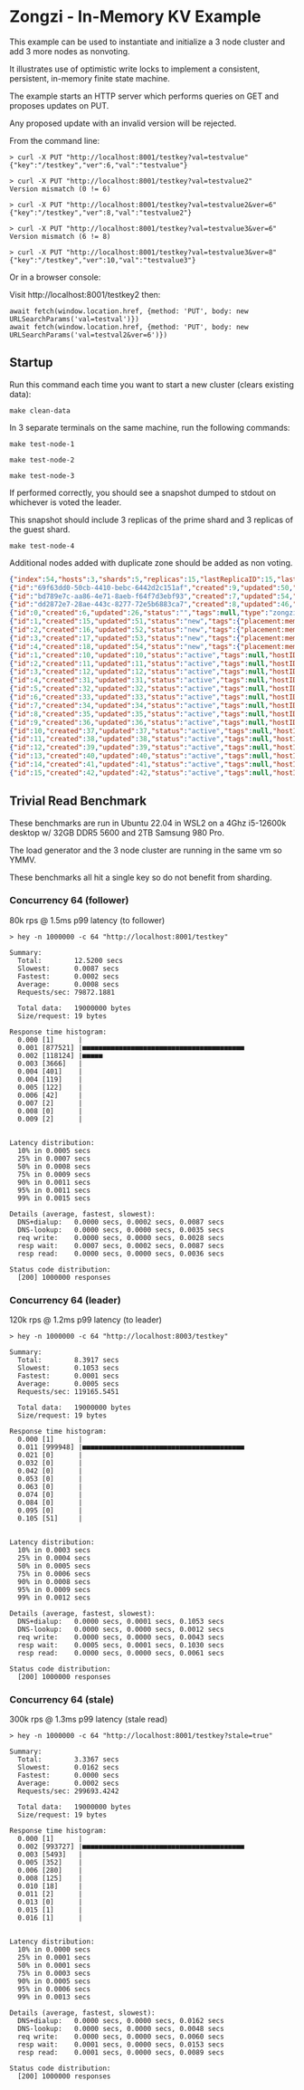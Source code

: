 # Zongzi - In-Memory KV Example

This example can be used to instantiate and initialize a 3 node cluster and add 3 more nodes as nonvoting.

It illustrates use of optimistic write locks to implement a consistent, persistent, in-memory finite state machine.

The example starts an HTTP server which performs queries on GET and proposes updates on PUT.

Any proposed update with an invalid version will be rejected.

From the command line:

```
> curl -X PUT "http://localhost:8001/testkey?val=testvalue"
{"key":"/testkey","ver":6,"val":"testvalue"}

> curl -X PUT "http://localhost:8001/testkey?val=testvalue2"
Version mismatch (0 != 6)

> curl -X PUT "http://localhost:8001/testkey?val=testvalue2&ver=6"
{"key":"/testkey","ver":8,"val":"testvalue2"}

> curl -X PUT "http://localhost:8001/testkey?val=testvalue3&ver=6"
Version mismatch (6 != 8)

> curl -X PUT "http://localhost:8001/testkey?val=testvalue3&ver=8"
{"key":"/testkey","ver":10,"val":"testvalue3"}
```

Or in a browser console:

Visit http://localhost:8001/testkey2 then:
```
await fetch(window.location.href, {method: 'PUT', body: new URLSearchParams('val=testval')})
await fetch(window.location.href, {method: 'PUT', body: new URLSearchParams('val=testval2&ver=6')})
```

## Startup

Run this command each time you want to start a new cluster (clears existing data):
```
make clean-data
```

In 3 separate terminals on the same machine, run the following commands:

```
make test-node-1
```
```
make test-node-2
```
```
make test-node-3
```

If performed correctly, you should see a snapshot dumped to stdout on whichever is voted the leader.

This snapshot should include 3 replicas of the prime shard and 3 replicas of the guest shard.

```
make test-node-4
```

Additional nodes added with duplicate zone should be added as non voting.

```json
{"index":54,"hosts":3,"shards":5,"replicas":15,"lastReplicaID":15,"lastShardID":4,"lastHostID":"69f63dd0-50cb-4410-bebc-6442d2c151af"}
{"id":"69f63dd0-50cb-4410-bebc-6442d2c151af","created":9,"updated":50,"status":"active","tags":{"geo:region":"us-central1","geo:zone":"us-west-1a"},"apiAddress":"127.0.0.1:17011","raftAddress":"127.0.0.1:17012","shardTypes":["zongzi://github.com/logbn/zongzi/_examples/kv1"]}
{"id":"bd789e7c-aa86-4e71-8aeb-f64f7d3ebf93","created":7,"updated":54,"status":"active","tags":{"geo:region":"us-central1","geo:zone":"us-west-1c"},"apiAddress":"127.0.0.1:17021","raftAddress":"127.0.0.1:17022","shardTypes":["zongzi://github.com/logbn/zongzi/_examples/kv1"]}
{"id":"dd2872e7-28ae-443c-8277-72e5b6883ca7","created":8,"updated":46,"status":"active","tags":{"geo:region":"us-central1","geo:zone":"us-west-1f"},"apiAddress":"127.0.0.1:17031","raftAddress":"127.0.0.1:17032","shardTypes":["zongzi://github.com/logbn/zongzi/_examples/kv1"]}
{"id":0,"created":6,"updated":26,"status":"","tags":null,"type":"zongzi://github.com/logbn/zongzi","name":"zongzi"}
{"id":1,"created":15,"updated":51,"status":"new","tags":{"placement:member":"3;geo:region=us-central1","placement:vary":"geo:zone"},"type":"zongzi://github.com/logbn/zongzi/_examples/kv1","name":"kv1-00001"}
{"id":2,"created":16,"updated":52,"status":"new","tags":{"placement:member":"3;geo:region=us-central1","placement:vary":"geo:zone"},"type":"zongzi://github.com/logbn/zongzi/_examples/kv1","name":"kv1-00002"}
{"id":3,"created":17,"updated":53,"status":"new","tags":{"placement:member":"3;geo:region=us-central1","placement:vary":"geo:zone"},"type":"zongzi://github.com/logbn/zongzi/_examples/kv1","name":"kv1-00003"}
{"id":4,"created":18,"updated":54,"status":"new","tags":{"placement:member":"3;geo:region=us-central1","placement:vary":"geo:zone"},"type":"zongzi://github.com/logbn/zongzi/_examples/kv1","name":"kv1-00004"}
{"id":1,"created":10,"updated":10,"status":"active","tags":null,"hostID":"69f63dd0-50cb-4410-bebc-6442d2c151af","isNonVoting":false,"isWitness":false,"shardID":0}
{"id":2,"created":11,"updated":11,"status":"active","tags":null,"hostID":"bd789e7c-aa86-4e71-8aeb-f64f7d3ebf93","isNonVoting":false,"isWitness":false,"shardID":0}
{"id":3,"created":12,"updated":12,"status":"active","tags":null,"hostID":"dd2872e7-28ae-443c-8277-72e5b6883ca7","isNonVoting":false,"isWitness":false,"shardID":0}
{"id":4,"created":31,"updated":31,"status":"active","tags":null,"hostID":"69f63dd0-50cb-4410-bebc-6442d2c151af","isNonVoting":false,"isWitness":false,"shardID":1}
{"id":5,"created":32,"updated":32,"status":"active","tags":null,"hostID":"bd789e7c-aa86-4e71-8aeb-f64f7d3ebf93","isNonVoting":false,"isWitness":false,"shardID":1}
{"id":6,"created":33,"updated":33,"status":"active","tags":null,"hostID":"dd2872e7-28ae-443c-8277-72e5b6883ca7","isNonVoting":false,"isWitness":false,"shardID":1}
{"id":7,"created":34,"updated":34,"status":"active","tags":null,"hostID":"69f63dd0-50cb-4410-bebc-6442d2c151af","isNonVoting":false,"isWitness":false,"shardID":2}
{"id":8,"created":35,"updated":35,"status":"active","tags":null,"hostID":"bd789e7c-aa86-4e71-8aeb-f64f7d3ebf93","isNonVoting":false,"isWitness":false,"shardID":2}
{"id":9,"created":36,"updated":36,"status":"active","tags":null,"hostID":"dd2872e7-28ae-443c-8277-72e5b6883ca7","isNonVoting":false,"isWitness":false,"shardID":2}
{"id":10,"created":37,"updated":37,"status":"active","tags":null,"hostID":"69f63dd0-50cb-4410-bebc-6442d2c151af","isNonVoting":false,"isWitness":false,"shardID":3}
{"id":11,"created":38,"updated":38,"status":"active","tags":null,"hostID":"bd789e7c-aa86-4e71-8aeb-f64f7d3ebf93","isNonVoting":false,"isWitness":false,"shardID":3}
{"id":12,"created":39,"updated":39,"status":"active","tags":null,"hostID":"dd2872e7-28ae-443c-8277-72e5b6883ca7","isNonVoting":false,"isWitness":false,"shardID":3}
{"id":13,"created":40,"updated":40,"status":"active","tags":null,"hostID":"69f63dd0-50cb-4410-bebc-6442d2c151af","isNonVoting":false,"isWitness":false,"shardID":4}
{"id":14,"created":41,"updated":41,"status":"active","tags":null,"hostID":"bd789e7c-aa86-4e71-8aeb-f64f7d3ebf93","isNonVoting":false,"isWitness":false,"shardID":4}
{"id":15,"created":42,"updated":42,"status":"active","tags":null,"hostID":"dd2872e7-28ae-443c-8277-72e5b6883ca7","isNonVoting":false,"isWitness":false,"shardID":4}
```

## Trivial Read Benchmark

These benchmarks are run in Ubuntu 22.04 in WSL2 on a 4Ghz i5-12600k desktop w/ 32GB DDR5 5600 and 2TB Samsung 980 Pro.

The load generator and the 3 node cluster are running in the same vm so YMMV.

These benchmarks all hit a single key so do not benefit from sharding.

### Concurrency 64 (follower)

80k rps @ 1.5ms p99 latency (to follower)

```
> hey -n 1000000 -c 64 "http://localhost:8001/testkey"

Summary:
  Total:        12.5200 secs
  Slowest:      0.0087 secs
  Fastest:      0.0002 secs
  Average:      0.0008 secs
  Requests/sec: 79872.1881

  Total data:   19000000 bytes
  Size/request: 19 bytes

Response time histogram:
  0.000 [1]      |
  0.001 [877521] |■■■■■■■■■■■■■■■■■■■■■■■■■■■■■■■■■■■■■■■■
  0.002 [118124] |■■■■■
  0.003 [3666]   |
  0.004 [401]    |
  0.004 [119]    |
  0.005 [122]    |
  0.006 [42]     |
  0.007 [2]      |
  0.008 [0]      |
  0.009 [2]      |


Latency distribution:
  10% in 0.0005 secs
  25% in 0.0007 secs
  50% in 0.0008 secs
  75% in 0.0009 secs
  90% in 0.0011 secs
  95% in 0.0011 secs
  99% in 0.0015 secs

Details (average, fastest, slowest):
  DNS+dialup:   0.0000 secs, 0.0002 secs, 0.0087 secs
  DNS-lookup:   0.0000 secs, 0.0000 secs, 0.0035 secs
  req write:    0.0000 secs, 0.0000 secs, 0.0028 secs
  resp wait:    0.0007 secs, 0.0002 secs, 0.0087 secs
  resp read:    0.0000 secs, 0.0000 secs, 0.0036 secs

Status code distribution:
  [200] 1000000 responses

 ```

### Concurrency 64 (leader)

120k rps @ 1.2ms p99 latency (to leader)

```
> hey -n 1000000 -c 64 "http://localhost:8003/testkey"

Summary:
  Total:        8.3917 secs
  Slowest:      0.1053 secs
  Fastest:      0.0001 secs
  Average:      0.0005 secs
  Requests/sec: 119165.5451

  Total data:   19000000 bytes
  Size/request: 19 bytes

Response time histogram:
  0.000 [1]      |
  0.011 [999948] |■■■■■■■■■■■■■■■■■■■■■■■■■■■■■■■■■■■■■■■■
  0.021 [0]      |
  0.032 [0]      |
  0.042 [0]      |
  0.053 [0]      |
  0.063 [0]      |
  0.074 [0]      |
  0.084 [0]      |
  0.095 [0]      |
  0.105 [51]     |


Latency distribution:
  10% in 0.0003 secs
  25% in 0.0004 secs
  50% in 0.0005 secs
  75% in 0.0006 secs
  90% in 0.0008 secs
  95% in 0.0009 secs
  99% in 0.0012 secs

Details (average, fastest, slowest):
  DNS+dialup:   0.0000 secs, 0.0001 secs, 0.1053 secs
  DNS-lookup:   0.0000 secs, 0.0000 secs, 0.0012 secs
  req write:    0.0000 secs, 0.0000 secs, 0.0043 secs
  resp wait:    0.0005 secs, 0.0001 secs, 0.1030 secs
  resp read:    0.0000 secs, 0.0000 secs, 0.0061 secs

Status code distribution:
  [200] 1000000 responses
```

### Concurrency 64 (stale)

300k rps @ 1.3ms p99 latency (stale read)

```
> hey -n 1000000 -c 64 "http://localhost:8001/testkey?stale=true"

Summary:
  Total:        3.3367 secs
  Slowest:      0.0162 secs
  Fastest:      0.0000 secs
  Average:      0.0002 secs
  Requests/sec: 299693.4242

  Total data:   19000000 bytes
  Size/request: 19 bytes

Response time histogram:
  0.000 [1]      |
  0.002 [993727] |■■■■■■■■■■■■■■■■■■■■■■■■■■■■■■■■■■■■■■■■
  0.003 [5493]   |
  0.005 [352]    |
  0.006 [280]    |
  0.008 [125]    |
  0.010 [18]     |
  0.011 [2]      |
  0.013 [0]      |
  0.015 [1]      |
  0.016 [1]      |


Latency distribution:
  10% in 0.0000 secs
  25% in 0.0001 secs
  50% in 0.0001 secs
  75% in 0.0003 secs
  90% in 0.0005 secs
  95% in 0.0006 secs
  99% in 0.0013 secs

Details (average, fastest, slowest):
  DNS+dialup:   0.0000 secs, 0.0000 secs, 0.0162 secs
  DNS-lookup:   0.0000 secs, 0.0000 secs, 0.0048 secs
  req write:    0.0000 secs, 0.0000 secs, 0.0060 secs
  resp wait:    0.0001 secs, 0.0000 secs, 0.0153 secs
  resp read:    0.0001 secs, 0.0000 secs, 0.0089 secs

Status code distribution:
  [200] 1000000 responses

```